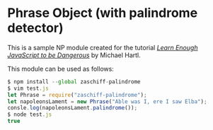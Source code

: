 # Phrase Object (with palindrome detector)

This is a sample NP module created for the tutorial [*Learn Enough JavaScript to be Dangerous*](https://learnenough.com/javascript-tutorial) by Michael Hartl.

This module can be used as follows:

```JavaScript
$ npm install --global zaschiff-palindrome
$ vim test.js
let Phrase = require("zaschiff-palindrome");
let napoleonsLament = new Phrase("Able was I, ere I saw Elba");
consle.log(napoleonsLament.palindrome());
$ node test.js
true
```
